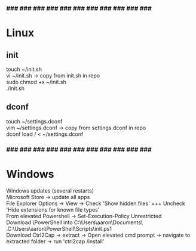 ### ### ### ### ### ### ### ### ### ### ### ### ###
#                   Linux                         #

## init
touch ~/init.sh \
vi ~/init.sh -> copy from init.sh in repo \
sudo chmod +x ~/init.sh \
./init.sh

## dconf
touch ~/settings.dconf \
vim ~/settings.dconf -> copy from settings.dconf in repo \
dconf load / < ~/settings.dconf


### ### ### ### ### ### ### ### ### ### ### ### ###
#                    Windows                      #

Windows updates (several restarts) \
Microsoft Store -> update all apps \
File Explorer Options -> View -> Check 'Show hidden files' +++ Uncheck 'Hide extensions for known file types' \
From elevated Powershell -> Set-Execution-Policy Unrestricted \
Download \PowerShell into C:\Users\aaron\Documents\ \
.C:\Users\aaron\PowerShell\Scripts\init.ps1 \
Download Ctrl2Cap -> extract -> Open elevated cmd prompt -> navigate to extracted folder -> run 'ctrl2cap /install'
